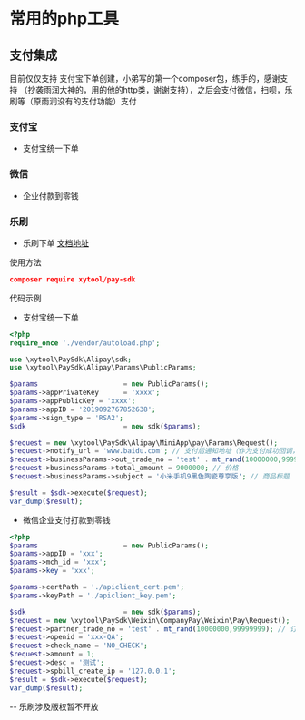 # 常用的php工具

## 支付集成
目前仅仅支持 支付宝下单创建，小弟写的第一个composer包，练手的，感谢支持
（抄袭雨润大神的，用的他的http类，谢谢支持），之后会支付微信，扫呗，乐刷等（原雨润没有的支付功能）支付

### 支付宝
* 支付宝统一下单

### 微信
* 企业付款到零钱

### 乐刷
* 乐刷下单
[文档地址](https://www.yuque.com/leshuazf/doc/zhifujiaoyi#n8Uml)

使用方法 
```json
composer require xytool/pay-sdk
```

代码示例
* 支付宝统一下单
```php
<?php
require_once './vendor/autoload.php';

use \xytool\PaySdk\Alipay\sdk;
use \xytool\PaySdk\Alipay\Params\PublicParams;

$params                     = new PublicParams();
$params->appPrivateKey      = 'xxxx';
$params->appPublicKey = 'xxxx';
$params->appID = '2019092767852638';
$params->sign_type = 'RSA2';
$sdk                        = new sdk($params);

$request = new \xytool\PaySdk\Alipay\MiniApp\pay\Params\Request();
$request->notify_url = 'www.baidu.com'; // 支付后通知地址（作为支付成功回调，这个可靠）
$request->businessParams->out_trade_no = 'test' . mt_rand(10000000,99999999); // 商户订单号
$request->businessParams->total_amount = 9000000; // 价格
$request->businessParams->subject = '小米手机9黑色陶瓷尊享版'; // 商品标题

$result = $sdk->execute($request);
var_dump($result);
```
* 微信企业支付打款到零钱

```php
<?php
$params                     = new PublicParams();
$params->appID = 'xxx';
$params->mch_id = 'xxx';
$params->key = 'xxx';

$params->certPath = './apiclient_cert.pem';
$params->keyPath = './apiclient_key.pem';

$sdk                        = new sdk($params);
$request = new \xytool\PaySdk\Weixin\CompanyPay\Weixin\Pay\Request();
$request->partner_trade_no = 'test' . mt_rand(10000000,99999999); // 订单号
$request->openid = 'xxx-QA';
$request->check_name = 'NO_CHECK';
$request->amount = 1;
$request->desc = '测试';
$request->spbill_create_ip = '127.0.0.1';
$result = $sdk->execute($request);
var_dump($result);
```
--  乐刷涉及版权暂不开放


